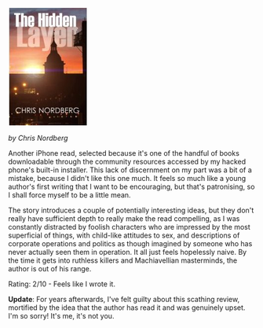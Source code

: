<!--
.. title: The Hidden Layer
.. slug: the-hidden-layer
.. date: 2008-01-30 11:47:37-06:00
.. tags: Books
.. link: 
.. description: 
.. type: text
-->


![The Hidden Layer](/files/2008/01/the-hidden-layerjpy.jpg)

*by Chris Nordberg*

Another iPhone read, selected because it's one of the handful of books
downloadable through the community resources accessed by my hacked
phone's built-in installer. This lack of discernment on my part was a
bit of a mistake, because I didn't like this one much. It feels so much
like a young author's first writing that I want to be encouraging, but
that's patronising, so I shall force myself to be a little mean.

The story introduces a couple of potentially interesting ideas, but they
don't really have sufficient depth to really make the read compelling,
as I was constantly distracted by foolish characters who are impressed
by the most superficial of things, with child-like attitudes to sex, and
descriptions of corporate operations and politics as though imagined by
someone who has never actually seen them in operation. It all just feels
hopelessly naive. By the time it gets into ruthless killers and
Machiavellian masterminds, the author is out of his range.

Rating: 2/10 - Feels like I wrote it.

**Update**: For years afterwards, I've felt guilty about this scathing
review, mortified by the idea that the author has read it and was
genuinely upset. I'm so sorry! It's me, it's not you.